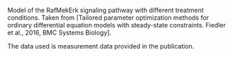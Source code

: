 Model of the RafMekErk signaling pathway with different treatment conditions. Taken from [Tailored parameter optimization methods for ordinary differential equation models with steady-state constraints. Fiedler et al., 2016, BMC Systems Biology].

The data used is measurement data provided in the publication.